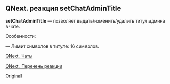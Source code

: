 ## QNext. реакция setChatAdminTitle

**setChatAdminTitle** — позволяет выдать/изменить/удалить титул админа в чате.



Особенности:

— Лимит символов в титуле: 16 символов.



[QNext. Чаты](/docs-test/admin/chat-about)

[QNext. Перечень реакции](/docs-test/reactions)
  
[Original](https://telegra.ph/QNext-admin-reaction-setChatAdminTitle-05-03)